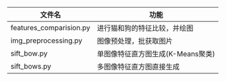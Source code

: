 |文件名|功能|
|---|---|
|features_comparision.py|进行猫和狗的特征比较，并绘图|
|img_preprocessing.py|图像预处理，批获取图片|
|sift_bow.py|单图像特征直方图生成(K-Means聚类)|
|sift_bows.py|多图像特征直方图直接生成|
